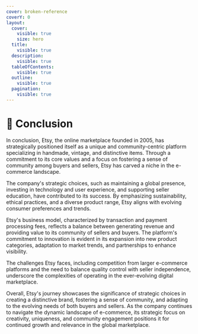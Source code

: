 ```yaml
---
cover: broken-reference
coverY: 0
layout:
  cover:
    visible: true
    size: hero
  title:
    visible: true
  description:
    visible: true
  tableOfContents:
    visible: true
  outline:
    visible: true
  pagination:
    visible: true
---
```


# 📙 Conclusion

In conclusion, Etsy, the online marketplace founded in 2005, has strategically positioned itself as a unique and community-centric platform specializing in handmade, vintage, and distinctive items. Through a commitment to its core values and a focus on fostering a sense of community among buyers and sellers, Etsy has carved a niche in the e-commerce landscape.

The company's strategic choices, such as maintaining a global presence, investing in technology and user experience, and supporting seller education, have contributed to its success. By emphasizing sustainability, ethical practices, and a diverse product range, Etsy aligns with evolving consumer preferences and trends.

Etsy's business model, characterized by transaction and payment processing fees, reflects a balance between generating revenue and providing value to its community of sellers and buyers. The platform's commitment to innovation is evident in its expansion into new product categories, adaptation to market trends, and partnerships to enhance visibility.

The challenges Etsy faces, including competition from larger e-commerce platforms and the need to balance quality control with seller independence, underscore the complexities of operating in the ever-evolving digital marketplace.

Overall, Etsy's journey showcases the significance of strategic choices in creating a distinctive brand, fostering a sense of community, and adapting to the evolving needs of both buyers and sellers. As the company continues to navigate the dynamic landscape of e-commerce, its strategic focus on creativity, uniqueness, and community engagement positions it for continued growth and relevance in the global marketplace.
